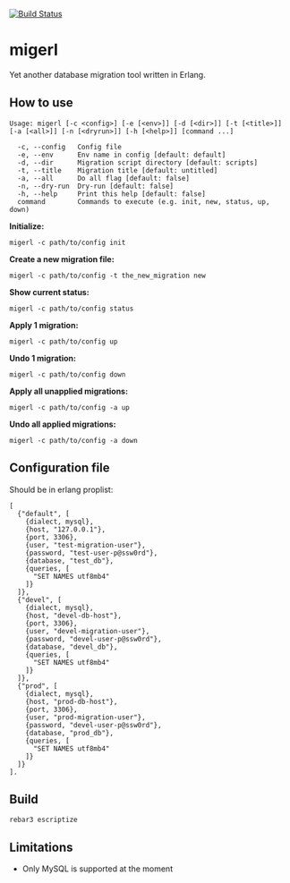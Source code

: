 [![Build Status](https://travis-ci.org/yowcow/migerl.svg?branch=master)](https://travis-ci.org/yowcow/migerl)

migerl
======

Yet another database migration tool written in Erlang.


How to use
----------

```
Usage: migerl [-c <config>] [-e [<env>]] [-d [<dir>]] [-t [<title>]] [-a [<all>]] [-n [<dryrun>]] [-h [<help>]] [command ...]

  -c, --config   Config file
  -e, --env      Env name in config [default: default]
  -d, --dir      Migration script directory [default: scripts]
  -t, --title    Migration title [default: untitled]
  -a, --all      Do all flag [default: false]
  -n, --dry-run  Dry-run [default: false]
  -h, --help     Print this help [default: false]
  command        Commands to execute (e.g. init, new, status, up, down)
```

**Initialize:**

    migerl -c path/to/config init

**Create a new migration file:**

    migerl -c path/to/config -t the_new_migration new

**Show current status:**

    migerl -c path/to/config status

**Apply 1 migration:**

    migerl -c path/to/config up

**Undo 1 migration:**

    migerl -c path/to/config down

**Apply all unapplied migrations:**

    migerl -c path/to/config -a up

**Undo all applied migrations:**

    migerl -c path/to/config -a down


Configuration file
------------------

Should be in erlang proplist:

```
[
  {"default", [
    {dialect, mysql},
    {host, "127.0.0.1"},
    {port, 3306},
    {user, "test-migration-user"},
    {password, "test-user-p@ssw0rd"},
    {database, "test_db"},
    {queries, [
      "SET NAMES utf8mb4"
    ]}
  ]},
  {"devel", [
    {dialect, mysql},
    {host, "devel-db-host"},
    {port, 3306},
    {user, "devel-migration-user"},
    {password, "devel-user-p@ssw0rd"},
    {database, "devel_db"},
    {queries, [
      "SET NAMES utf8mb4"
    ]}
  ]},
  {"prod", [
    {dialect, mysql},
    {host, "prod-db-host"},
    {port, 3306},
    {user, "prod-migration-user"},
    {password, "devel-user-p@ssw0rd"},
    {database, "prod_db"},
    {queries, [
      "SET NAMES utf8mb4"
    ]}
  ]}
].
```


Build
-----

    rebar3 escriptize


Limitations
-----------

* Only MySQL is supported at the moment
